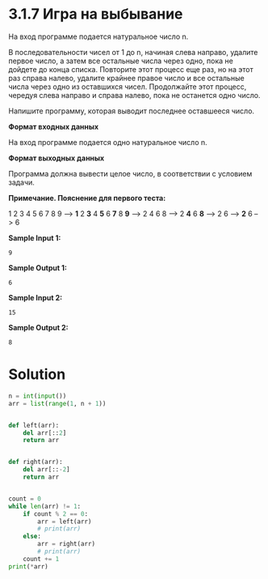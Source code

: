 # 3.1.7 Игра на выбывание
На вход программе подается натуральное число n.

В последовательности чисел от 1 до n, начиная слева направо, удалите первое число, а затем все остальные числа через одно, пока не дойдете до конца списка. Повторите этот процесс еще раз, но на этот раз справа налево, удалите крайнее правое число и все остальные числа через одно из оставшихся чисел. Продолжайте этот процесс, чередуя слева направо и справа налево, пока не останется одно число.

Напишите программу, которая выводит последнее оставшееся число.

**Формат входных данных**

На вход программе подается одно натуральное число n.

**Формат выходных данных**

Программа должна вывести целое число, в соответствии с условием задачи.

**Примечание. Пояснение для первого теста:**

1 2 3 4 5 6 7 8 9 –> **1** 2 **3** 4 **5** 6 **7** 8 **9** –> 2 4 6 8 –> 2 **4** 6 **8** –> 2 6 –> **2** 6 –> 6

**Sample Input 1:**
```
9
```
**Sample Output 1:**
```
6
```
**Sample Input 2:**
```
15
```
**Sample Output 2:**
```
8
```
# Solution
```python
n = int(input())
arr = list(range(1, n + 1))


def left(arr):
    del arr[::2]
    return arr


def right(arr):
    del arr[::-2]
    return arr


count = 0
while len(arr) != 1:
    if count % 2 == 0:
        arr = left(arr)
        # print(arr)
    else:
        arr = right(arr)
        # print(arr)
    count += 1
print(*arr)
```
